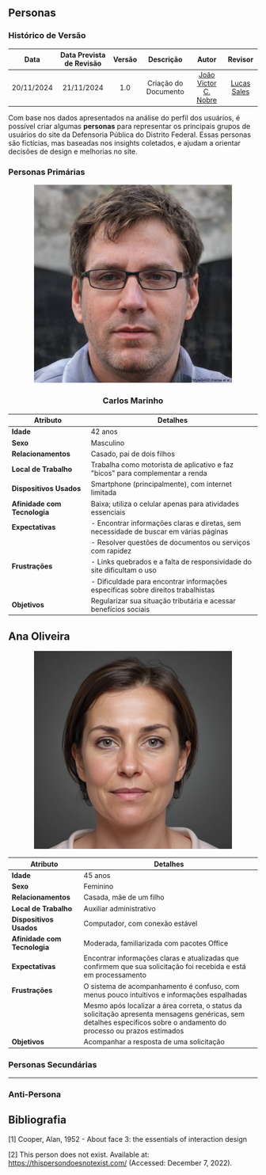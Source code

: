 ## **Personas**

### **Histórico de Versão**
|    Data    | Data Prevista de Revisão | Versão |      Descrição       |                    Autor                    |                     Revisor                      |
| :--------: | :----------------------: | :----: | :------------------: | :-----------------------------------------: | :----------------------------------------------: |
| 20/11/2024 |        21/11/2024        |  1.0   | Criação do Documento | [João Victor C. Nobre](https://github.com/Gam13) | [Lucas Sales](https://github.com/Lux-Sales)  |


Com base nos dados apresentados na análise do perfil dos usuários, é possível criar algumas **personas** para representar os principais grupos de usuários do site da Defensoria Pública do Distrito Federal. Essas personas são fictícias, mas baseadas nos insights coletados, e ajudam a orientar decisões de design e melhorias no site.



### **Personas Primárias**  
<center>
<img src="../assets/personas/Carlos Marinho.jpg" width="400px"> 
  
###  **Carlos Marinho**
</center>


| **Atributo**              | **Detalhes**                                                                                              |
|----------------------------|----------------------------------------------------------------------------------------------------------|
| **Idade**                 | 42 anos                                                                                                 |
| **Sexo**                  | Masculino                                                                                               |
| **Relacionamentos**       | Casado, pai de dois filhos                                                                               |
| **Local de Trabalho**     | Trabalha como motorista de aplicativo e faz "bicos" para complementar a renda                           |
| **Dispositivos Usados**   | Smartphone (principalmente), com internet limitada                                                      |
| **Afinidade com Tecnologia** | Baixa; utiliza o celular apenas para atividades essenciais                                             |
| **Expectativas**          | - Encontrar informações claras e diretas, sem necessidade de buscar em várias páginas                   |
|                            | - Resolver questões de documentos ou serviços com rapidez                                              |
| **Frustrações**           | - Links quebrados e a falta de responsividade do site dificultam o uso                                   |
|                            | - Dificuldade para encontrar informações específicas sobre direitos trabalhistas                       |
| **Objetivos**             | Regularizar sua situação tributária e acessar benefícios sociais                                        |

## **Ana Oliveira**
<center>
<img src="../assets/personas/Maria.jpg" width="400px"> 
</center>

| **Atributo**              | **Detalhes**                                                                                               |
|----------------------------|-----------------------------------------------------------------------------------------------------------|
| **Idade**                 | 45 anos                                                                                                  |
| **Sexo**                  | Feminino                                                                                                 |
| **Relacionamentos**       | Casada, mãe de um filho                                                                                  |
| **Local de Trabalho**     | Auxiliar administrativo                                                                                  |
| **Dispositivos Usados**   | Computador, com conexão estável                                                                          |
| **Afinidade com Tecnologia** | Moderada, familiarizada com pacotes Office                                                              |
| **Expectativas**          | Encontrar informações claras e atualizadas que confirmem que sua solicitação foi recebida e está em processamento |
| **Frustrações**           | O sistema de acompanhamento é confuso, com menus pouco intuitivos e informações espalhadas              |
|                            | Mesmo após localizar a área correta, o status da solicitação apresenta mensagens genéricas, sem detalhes específicos sobre o andamento do processo ou prazos estimados |
| **Objetivos**             | Acompanhar a resposta de uma solicitação                                                                 |

### **Personas Secundárias**

---

### **Anti-Persona** 
## <a>Bibliografia</a>
[1] Cooper, Alan, 1952 - About face 3: the essentials of interaction design

[2] This person does not exist. Available at: https://thispersondoesnotexist.com/ (Accessed: December 7, 2022). 
